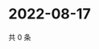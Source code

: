 # 2022-08-17

共 0 条

<!-- BEGIN WEIBO -->
<!-- 最后更新时间 Wed Aug 17 2022 18:18:18 GMT+0800 (China Standard Time) -->

<!-- END WEIBO -->
